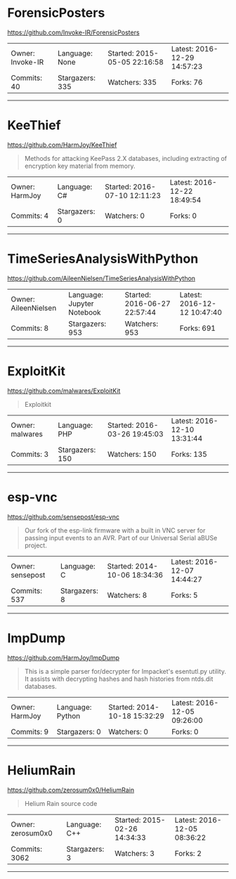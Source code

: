# ForensicPosters

https://github.com/Invoke-IR/ForensicPosters
<blockquote>
<no description>
</blockquote>

<table>
<tr><td>Owner: Invoke-IR</td>
    <td>Language: None</td>
    <td>Started: 2015-05-05 22:16:58</td>
    <td>Latest: 2016-12-29 14:57:23</td></tr>
<tr><td>Commits: 40</td>
    <td>Stargazers: 335</td>
    <td>Watchers: 335</td>
    <td>Forks: 76</td></tr>
</table>

---

# KeeThief

https://github.com/HarmJoy/KeeThief
<blockquote>
Methods for attacking KeePass 2.X databases, including extracting of encryption key material from memory.
</blockquote>

<table>
<tr><td>Owner: HarmJoy</td>
    <td>Language: C#</td>
    <td>Started: 2016-07-10 12:11:23</td>
    <td>Latest: 2016-12-22 18:49:54</td></tr>
<tr><td>Commits: 4</td>
    <td>Stargazers: 0</td>
    <td>Watchers: 0</td>
    <td>Forks: 0</td></tr>
</table>

---

# TimeSeriesAnalysisWithPython

https://github.com/AileenNielsen/TimeSeriesAnalysisWithPython
<blockquote>
<no description>
</blockquote>

<table>
<tr><td>Owner: AileenNielsen</td>
    <td>Language: Jupyter Notebook</td>
    <td>Started: 2016-06-27 22:57:44</td>
    <td>Latest: 2016-12-12 10:47:40</td></tr>
<tr><td>Commits: 8</td>
    <td>Stargazers: 953</td>
    <td>Watchers: 953</td>
    <td>Forks: 691</td></tr>
</table>

---

# ExploitKit

https://github.com/malwares/ExploitKit
<blockquote>
Exploitkit
</blockquote>

<table>
<tr><td>Owner: malwares</td>
    <td>Language: PHP</td>
    <td>Started: 2016-03-26 19:45:03</td>
    <td>Latest: 2016-12-10 13:31:44</td></tr>
<tr><td>Commits: 3</td>
    <td>Stargazers: 150</td>
    <td>Watchers: 150</td>
    <td>Forks: 135</td></tr>
</table>

---

# esp-vnc

https://github.com/sensepost/esp-vnc
<blockquote>
Our fork of the esp-link firmware with a built in VNC server for passing input events to an AVR. Part of our Universal Serial aBUSe project.
</blockquote>

<table>
<tr><td>Owner: sensepost</td>
    <td>Language: C</td>
    <td>Started: 2014-10-06 18:34:36</td>
    <td>Latest: 2016-12-07 14:44:27</td></tr>
<tr><td>Commits: 537</td>
    <td>Stargazers: 8</td>
    <td>Watchers: 8</td>
    <td>Forks: 5</td></tr>
</table>

---

# ImpDump

https://github.com/HarmJoy/ImpDump
<blockquote>
This is a simple parser for/decrypter for Impacket's esentutl.py utility. It assists with decrypting hashes and hash histories from ntds.dit databases.
</blockquote>

<table>
<tr><td>Owner: HarmJoy</td>
    <td>Language: Python</td>
    <td>Started: 2014-10-18 15:32:29</td>
    <td>Latest: 2016-12-05 09:26:00</td></tr>
<tr><td>Commits: 9</td>
    <td>Stargazers: 0</td>
    <td>Watchers: 0</td>
    <td>Forks: 0</td></tr>
</table>

---

# HeliumRain

https://github.com/zerosum0x0/HeliumRain
<blockquote>
Helium Rain source code
</blockquote>

<table>
<tr><td>Owner: zerosum0x0</td>
    <td>Language: C++</td>
    <td>Started: 2015-02-26 14:34:33</td>
    <td>Latest: 2016-12-05 08:36:22</td></tr>
<tr><td>Commits: 3062</td>
    <td>Stargazers: 3</td>
    <td>Watchers: 3</td>
    <td>Forks: 2</td></tr>
</table>

---

